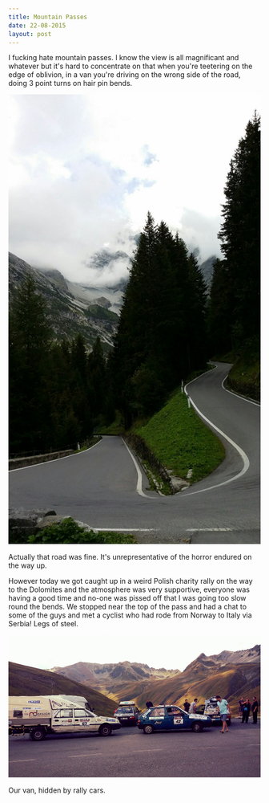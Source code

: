 ```yaml
---
title: Mountain Passes
date: 22-08-2015
layout: post
---
```


I fucking hate mountain passes. I know the view is all magnificant and whatever but it's hard to concentrate on that when you're teetering on the edge of oblivion, in a van you're driving on the wrong side of the road, doing 3 point turns on hair pin bends.

![mountainpass](/assets/images/mountainpasses/effect-express1440017871166.jpg)

Actually that road was fine. It's unrepresentative of the horror endured on the way up.

However today we got caught up in a weird Polish charity rally on the way to the Dolomites and the atmosphere was very supportive, everyone was having a good time and no-one was pissed off that I was going too slow round the bends. We stopped near the top of the pass and had a chat to some of the guys and met a cyclist who had rode from Norway to Italy via Serbia! Legs of steel.

![rally](/assets/images/mountainpasses/effect-express1440012307300.jpg)

Our van, hidden by rally cars.
